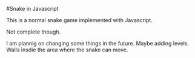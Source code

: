  #Snake in Javascript

 This is a normal snake game implemented with Javascript.

 Not complete though. 

 I am plannig on changing some things in the future. 
 Maybe adding levels. Walls insdie the area where the snake can move. 





